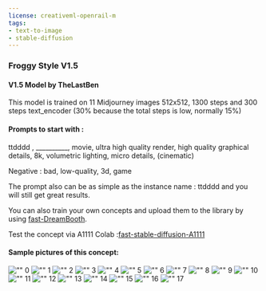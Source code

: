 ```yaml
---
license: creativeml-openrail-m
tags:
- text-to-image
- stable-diffusion
---
```

### Froggy Style V1.5
#### V1.5 Model by TheLastBen

This model is trained on 11 Midjourney images 512x512, 1300 steps and 300 steps text_encoder (30% because the total steps is low, normally 15%)


#### Prompts to start with :
    
ttdddd , __________, movie, ultra high quality render, high quality graphical details, 8k, volumetric lighting,  micro details, (cinematic)

Negative : bad,  low-quality, 3d, game

The prompt also can be as simple as the instance name : ttdddd and you will still get great results.


You can also train your own concepts and upload them to the library by using  [fast-DreamBooth](https://colab.research.google.com/github/TheLastBen/fast-stable-diffusion/blob/main/fast-DreamBooth.ipynb).

Test the concept via A1111 Colab :[fast-stable-diffusion-A1111](https://colab.research.google.com/github/TheLastBen/fast-stable-diffusion/blob/main/fast_stable_diffusion_AUTOMATIC1111.ipynb)


#### Sample pictures of this concept:

!["" 0](https://huggingface.co/TheLastBen/froggy-style/resolve/main/concept_images/img%20(1).png)
    !["" 1](https://huggingface.co/TheLastBen/froggy-style/resolve/main/concept_images/img%20(10).png)
    !["" 2](https://huggingface.co/TheLastBen/froggy-style/resolve/main/concept_images/img%20(11).png)
    !["" 3](https://huggingface.co/TheLastBen/froggy-style/resolve/main/concept_images/img%20(14).png)
    !["" 4](https://huggingface.co/TheLastBen/froggy-style/resolve/main/concept_images/img%20(15).png)
    !["" 5](https://huggingface.co/TheLastBen/froggy-style/resolve/main/concept_images/img%20(18).png)
    !["" 6](https://huggingface.co/TheLastBen/froggy-style/resolve/main/concept_images/img%20(19).png)
    !["" 7](https://huggingface.co/TheLastBen/froggy-style/resolve/main/concept_images/img%20(24).png)
    !["" 8](https://huggingface.co/TheLastBen/froggy-style/resolve/main/concept_images/img%20(25).png)
    !["" 9](https://huggingface.co/TheLastBen/froggy-style/resolve/main/concept_images/img%20(26).png)
    !["" 10](https://huggingface.co/TheLastBen/froggy-style/resolve/main/concept_images/img%20(27).png)
    !["" 11](https://huggingface.co/TheLastBen/froggy-style/resolve/main/concept_images/img%20(29).png)
    !["" 12](https://huggingface.co/TheLastBen/froggy-style/resolve/main/concept_images/img%20(3).png)
    !["" 13](https://huggingface.co/TheLastBen/froggy-style/resolve/main/concept_images/img%20(32).png)
    !["" 14](https://huggingface.co/TheLastBen/froggy-style/resolve/main/concept_images/img%20(33).png)
    !["" 15](https://huggingface.co/TheLastBen/froggy-style/resolve/main/concept_images/img%20(34).png)
    !["" 16](https://huggingface.co/TheLastBen/froggy-style/resolve/main/concept_images/img%20(7).png)
    !["" 17](https://huggingface.co/TheLastBen/froggy-style/resolve/main/concept_images/img%20(8).png)
